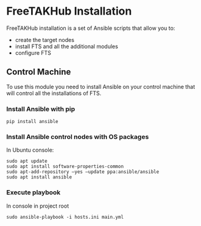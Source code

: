# FreeTAKHub Installation

FreeTAKHub installation is a set of Ansible scripts that allow you to:
- create the target nodes
- install FTS and all the additional modules
- configure FTS

## Control Machine

To use this module you need to install Ansible on your control machine that will control all the installations of FTS.

### Install Ansible with pip

```console
pip install ansible
```

### Install Ansible control nodes with OS packages

In Ubuntu console:

```console
sudo apt update
sudo apt install software-properties-common
sudo apt-add-repository –yes –update ppa:ansible/ansible
sudo apt install ansible
```

### Execute playbook

In console in project root

```console
sudo ansible-playbook -i hosts.ini main.yml
```
